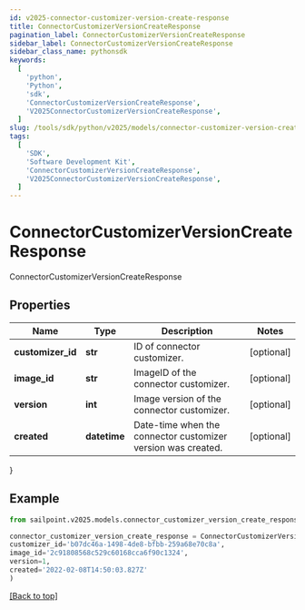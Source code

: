 ```yaml
---
id: v2025-connector-customizer-version-create-response
title: ConnectorCustomizerVersionCreateResponse
pagination_label: ConnectorCustomizerVersionCreateResponse
sidebar_label: ConnectorCustomizerVersionCreateResponse
sidebar_class_name: pythonsdk
keywords:
  [
    'python',
    'Python',
    'sdk',
    'ConnectorCustomizerVersionCreateResponse',
    'V2025ConnectorCustomizerVersionCreateResponse',
  ]
slug: /tools/sdk/python/v2025/models/connector-customizer-version-create-response
tags:
  [
    'SDK',
    'Software Development Kit',
    'ConnectorCustomizerVersionCreateResponse',
    'V2025ConnectorCustomizerVersionCreateResponse',
  ]
---
```


# ConnectorCustomizerVersionCreateResponse

ConnectorCustomizerVersionCreateResponse

## Properties

| Name | Type | Description | Notes |
| --- | --- | --- | --- |
| **customizer_id** | **str** | ID of connector customizer. | [optional] |
| **image_id** | **str** | ImageID of the connector customizer. | [optional] |
| **version** | **int** | Image version of the connector customizer. | [optional] |
| **created** | **datetime** | Date-time when the connector customizer version was created. | [optional] |

}

## Example

```python
from sailpoint.v2025.models.connector_customizer_version_create_response import ConnectorCustomizerVersionCreateResponse

connector_customizer_version_create_response = ConnectorCustomizerVersionCreateResponse(
customizer_id='b07dc46a-1498-4de8-bfbb-259a68e70c8a',
image_id='2c91808568c529c60168cca6f90c1324',
version=1,
created='2022-02-08T14:50:03.827Z'
)

```

[[Back to top]](#)
